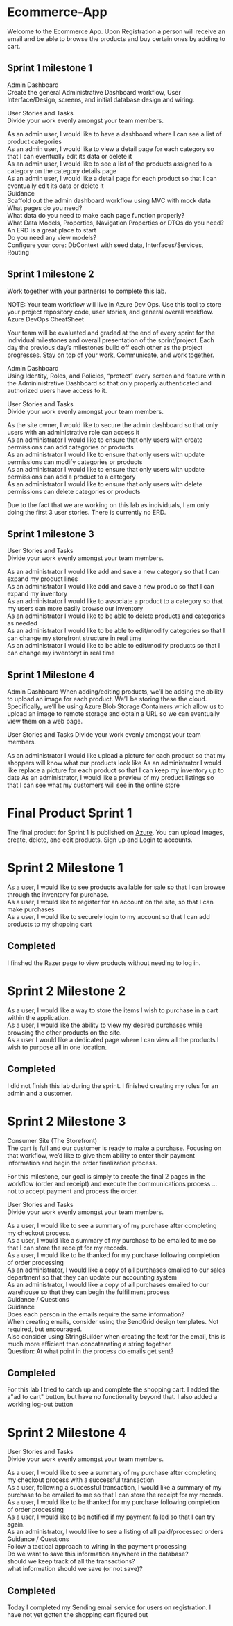 # Ecommerce-App
Welcome to the Ecommerce App. Upon Registration a person will receive an email and be able to browse the products and buy certain ones by adding to cart. 







## Sprint 1 milestone 1

Admin Dashboard  
Create the general Administrative Dashboard workflow, User Interface/Design, screens, and initial database design and wiring.  

User Stories and Tasks  
Divide your work evenly amongst your team members.  

As an admin user, I would like to have a dashboard where I can see a list of product categories  
As an admin user, I would like to view a detail page for each category so that I can eventually edit its data or delete it  
As an admin user, I would like to see a list of the products assigned to a category on the category details page  
As an admin user, I would like a detail page for each product so that I can eventually edit its data or delete it  
Guidance  
Scaffold out the admin dashboard workflow using MVC with mock data  
What pages do you need?  
What data do you need to make each page function properly?  
What Data Models, Properties, Navigation Properties or DTOs do you need?  
An ERD is a great place to start  
Do you need any view models?  
Configure your core: DbContext with seed data, Interfaces/Services, Routing  

## Sprint 1 milestone 2

Work together with your partner(s) to complete this lab.  

NOTE: Your team workflow will live in Azure Dev Ops. Use this tool to store your project repository code, user stories, and general overall workflow. Azure DevOps CheatSheet  

Your team will be evaluated and graded at the end of every sprint for the individual milestones and overall presentation of the sprint/project. Each day the previous day’s milestones build off each other as the project progresses. Stay on top of your work, Communicate, and work together.  

Admin Dashboard  
Using Identity, Roles, and Policies, “protect” every screen and feature within the Admininistrative Dashboard so that only properly authenticated and authorized users have access to it.  

User Stories and Tasks  
Divide your work evenly amongst your team members.  

As the site owner, I would like to secure the admin dashboard so that only users with an administrative role can access it  
As an administrator I would like to ensure that only users with create permissions can add categories or products  
As an administrator I would like to ensure that only users with update permissions can modify categories or products  
As an administrator I would like to ensure that only users with update permissions can add a product to a category  
As an administrator I would like to ensure that only users with delete permissions can delete categories or products   

Due to the fact that we are working on this lab as individuals, I am only doing the first 3 user stories. There is currently no ERD. 




## Sprint 1 milestone 3

User Stories and Tasks  
Divide your work evenly amongst your team members.  
  
As an administrator I would like add and save a new category so that I can expand my product lines  
As an administrator I would like add and save a new produc so that I can expand my inventory  
As an administrator I would like to associate a product to a category so that my users can more easily browse our inventory  
As an administrator I would like to be able to delete products and categories as needed  
As an administrator I would like to be able to edit/modify categories so that I can change my storefront structure in real time  
As an administrator I would like to be able to edit/modify products so that I can change my inventoryt in real time  

## Sprint 1 Milestone 4

Admin Dashboard
When adding/editing products, we’ll be adding the ability to upload an image for each product. We’ll be storing these the cloud. Specifically, we’ll be using Azure Blob Storage Containers which allow us to upload an image to remote storage and obtain a URL so we can eventually view them on a web page.

User Stories and Tasks
Divide your work evenly amongst your team members.

As an administrator I would like upload a picture for each product so that my shoppers will know what our products look like
As an administrator I would like replace a picture for each product so that I can keep my inventory up to date
As an administrator, I would like a preview of my product listings so that I can see what my customers will see in the online store



# Final Product Sprint 1

The final product for Sprint 1 is published on [Azure](https://ecommerce-lab.azurewebsites.net/). You can upload images, create, delete, and edit products. Sign up and Login to accounts. 



# Sprint 2 Milestone 1 
As a user, I would like to see products available for sale so that I can browse through the inventory for purchase.  
As a user, I would like to register for an account on the site, so that I can make purchases  
As a user, I would like to securely login to my account so that I can add products to my shopping cart  

## Completed
I finshed the Razer page to view products without needing to log in. 



# Sprint 2 Milestone 2
As a user, I would like a way to store the items I wish to purchase in a cart within the application.    
As a user, I would like the ability to view my desired purchases while browsing the other products on the site.  
As a user I would like a dedicated page where I can view all the products I wish to purpose all in one location.  

## Completed
I did not finish this lab during the sprint. I finished creating my roles for an admin and a customer. 



# Sprint 2 Milestone 3
Consumer Site (The Storefront)  
The cart is full and our customer is ready to make a purchase. Focusing on that workflow, we’d like to give them ability to enter their payment information and begin the order finalization process.  

For this milestone, our goal is simply to create the final 2 pages in the workflow (order and receipt) and execute the communications process … not to accept payment and process the order.  

User Stories and Tasks  
Divide your work evenly amongst your team members.  

As a user, I would like to see a summary of my purchase after completing my checkout process.  
As a user, I would like a summary of my purchase to be emailed to me so that I can store the receipt for my records.  
As a user, I would like to be thanked for my purchase following completion of order processing  
As an administrator, I would like a copy of all purchases emailed to our sales department so that they can update our accounting system  
As an administrator, I would like a copy of all purchases emailed to our warehouse so that they can begin the fulfillment process  
Guidance / Questions  
Guidance  
Does each person in the emails require the same information?  
When creating emails, consider using the SendGrid design templates. Not required, but encouraged.  
Also consider using StringBuilder when creating the text for the email, this is much more efficient than concatenating a string together.  
Question: At what point in the process do emails get sent?  

## Completed
For this lab I tried to catch up and complete the shopping cart. I added the a"ad to cart" button, but have no functionality beyond that. I also added a working log-out button



# Sprint 2 Milestone 4
User Stories and Tasks  
Divide your work evenly amongst your team members.  

As a user, I would like to see a summary of my purchase after completing my checkout process with a successful transaction  
As a user, following a successful transaction, I would like a summary of my purchase to be emailed to me so that I can store the receipt   for my records.  
As a user, I would like to be thanked for my purchase following completion of order processing  
As a user, I would like to be notified if my payment failed so that I can try again.  
As an administrator, I would like to see a listing of all paid/processed orders  
Guidance / Questions  
Follow a tactical approach to wiring in the payment processing  
Do we want to save this information anywhere in the database?  
should we keep track of all the transactions?  
what information should we save (or not save)?  

## Completed
Today I completed my Sending email service for users on registration. I have not yet gotten the shopping cart figured out